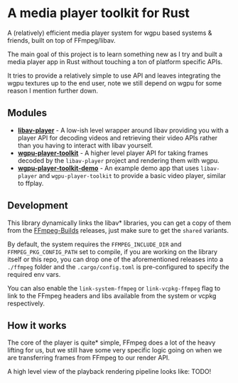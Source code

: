 # A media player toolkit for Rust

A (relatively) efficient media player system for wgpu based systems & friends, built on top of FFmpeg/libav.

The main goal of this project is to learn something new as I try and built a media player app in Rust
without touching a ton of platform specific APIs.

It tries to provide a relatively simple to use API and leaves integrating the wgpu textures up to the
end user, note we still depend on wgpu for some reason I mention further down.

## Modules

- **[libav-player](/libav-player)** - A low-ish level wrapper around libav providing you with a player API for decoding
  videos and retrieving their video APIs rather than you having to interact with libav yourself.
- **[wgpu-player-toolkit](/wgpu-player-toolkit)** - A higher level player API for taking frames decoded by the `libav-player`
  project and rendering them with wgpu.
- **[wgpu-player-toolkit-demo](/wgpu-player-toolkit-demo)** - An example demo app that uses `libav-player` and 
  `wgpu-player-toolkit` to provide a basic video player, similar to ffplay.

## Development

This library dynamically links the libav* libraries, you can get a copy of them from the
[FFmpeg-Builds](https://github.com/BtbN/FFmpeg-Builds) releases, just make sure to get the `shared` variants.

By default, the system requires the `FFMPEG_INCLUDE_DIR` and `FFMPEG_PKG_CONFIG_PATH` set to compile,
if you are working on the library itself or this repo, you can drop one of the aforementioned releases
into a `./ffmpeg` folder and the `.cargo/config.toml` is pre-configured to specify the required env vars.

You can also enable the `link-system-ffmpeg` or `link-vcpkg-ffmpeg` flag to link to the FFmpeg headers and libs available from the
system or vcpkg respectively.

## How it works

The core of the player is quite* simple, FFmpeg does a lot of the heavy lifting for us, but we still have some
very specific logic going on when we are transferring frames from FFmpeg to our render API.

A high level view of the playback rendering pipeline looks like: TODO!

